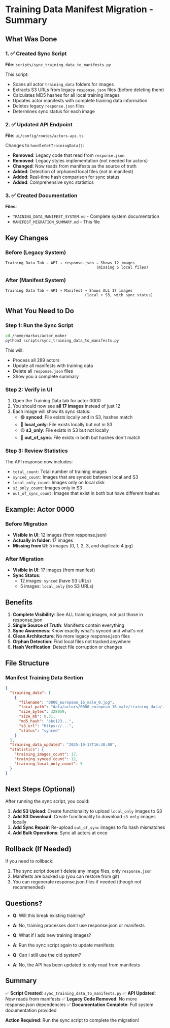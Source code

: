 # Training Data Manifest Migration - Summary

## What Was Done

### 1. ✅ Created Sync Script
**File**: `scripts/sync_training_data_to_manifests.py`

This script:
- Scans all actor `training_data` folders for images
- Extracts S3 URLs from legacy `response.json` files (before deleting them)
- Calculates MD5 hashes for all local training images
- Updates actor manifests with complete training data information
- Deletes legacy `response.json` files
- Determines sync status for each image

### 2. ✅ Updated API Endpoint
**File**: `ui/config/routes/actors-api.ts`

Changes to `handleGetTrainingData()`:
- **Removed**: Legacy code that read from `response.json`
- **Removed**: Legacy styles implementation (not needed for actors)
- **Changed**: Now reads from manifests as the source of truth
- **Added**: Detection of orphaned local files (not in manifest)
- **Added**: Real-time hash comparison for sync status
- **Added**: Comprehensive sync statistics

### 3. ✅ Created Documentation
**Files**:
- `TRAINING_DATA_MANIFEST_SYSTEM.md` - Complete system documentation
- `MANIFEST_MIGRATION_SUMMARY.md` - This file

## Key Changes

### Before (Legacy System)
```
Training Data Tab → API → response.json → Shows 12 images
                                        (missing 5 local files)
```

### After (Manifest System)
```
Training Data Tab → API → Manifest → Shows ALL 17 images
                                   (local + S3, with sync status)
```

## What You Need to Do

### Step 1: Run the Sync Script

```bash
cd /home/markus/actor_maker
python3 scripts/sync_training_data_to_manifests.py
```

This will:
- Process all 289 actors
- Update all manifests with training data
- Delete all `response.json` files
- Show you a complete summary

### Step 2: Verify in UI

1. Open the Training Data tab for actor 0000
2. You should now see **all 17 images** instead of just 12
3. Each image will show its sync status:
   - 🟢 **synced**: File exists locally and in S3, hashes match
   - 🔵 **local_only**: File exists locally but not in S3
   - 🟡 **s3_only**: File exists in S3 but not locally
   - 🔴 **out_of_sync**: File exists in both but hashes don't match

### Step 3: Review Statistics

The API response now includes:
- `total_count`: Total number of training images
- `synced_count`: Images that are synced between local and S3
- `local_only_count`: Images only on local disk
- `s3_only_count`: Images only in S3
- `out_of_sync_count`: Images that exist in both but have different hashes

## Example: Actor 0000

### Before Migration
- **Visible in UI**: 12 images (from response.json)
- **Actually in folder**: 17 images
- **Missing from UI**: 5 images (0, 1, 2, 3, and duplicate 4.jpg)

### After Migration
- **Visible in UI**: 17 images (from manifest)
- **Sync Status**:
  - 12 images: `synced` (have S3 URLs)
  - 5 images: `local_only` (no S3 URLs)

## Benefits

1. **Complete Visibility**: See ALL training images, not just those in response.json
2. **Single Source of Truth**: Manifests contain everything
3. **Sync Awareness**: Know exactly what's synced and what's not
4. **Clean Architecture**: No more legacy response.json files
5. **Orphan Detection**: Find local files not tracked anywhere
6. **Hash Verification**: Detect file corruption or changes

## File Structure

### Manifest Training Data Section
```json
{
  "training_data": [
    {
      "filename": "0000_european_16_male_0.jpg",
      "local_path": "data/actors/0000_european_16_male/training_data/...",
      "size_bytes": 328059,
      "size_mb": 0.31,
      "md5_hash": "abc123...",
      "s3_url": "https://...",
      "status": "synced"
    }
  ],
  "training_data_updated": "2025-10-17T16:30:00",
  "statistics": {
    "training_images_count": 17,
    "training_synced_count": 12,
    "training_local_only_count": 5
  }
}
```

## Next Steps (Optional)

After running the sync script, you could:

1. **Add S3 Upload**: Create functionality to upload `local_only` images to S3
2. **Add S3 Download**: Create functionality to download `s3_only` images locally
3. **Add Sync Repair**: Re-upload `out_of_sync` images to fix hash mismatches
4. **Add Bulk Operations**: Sync all actors at once

## Rollback (If Needed)

If you need to rollback:
1. The sync script doesn't delete any image files, only `response.json`
2. Manifests are backed up (you can restore from git)
3. You can regenerate response.json files if needed (though not recommended)

## Questions?

- **Q**: Will this break existing training?
- **A**: No, training processes don't use response.json or manifests

- **Q**: What if I add new training images?
- **A**: Run the sync script again to update manifests

- **Q**: Can I still use the old system?
- **A**: No, the API has been updated to only read from manifests

## Summary

✅ **Script Created**: `sync_training_data_to_manifests.py`
✅ **API Updated**: Now reads from manifests
✅ **Legacy Code Removed**: No more response.json dependencies
✅ **Documentation Complete**: Full system documentation provided

**Action Required**: Run the sync script to complete the migration!
